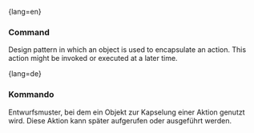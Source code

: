 {lang=en}
### Command

Design pattern in which an object is used to encapsulate
an action. This action might be invoked or executed at a later time.

{lang=de}
### Kommando

Entwurfsmuster, bei dem ein Objekt zur Kapselung einer Aktion genutzt
wird. Diese Aktion kann später aufgerufen oder
ausgeführt werden.

